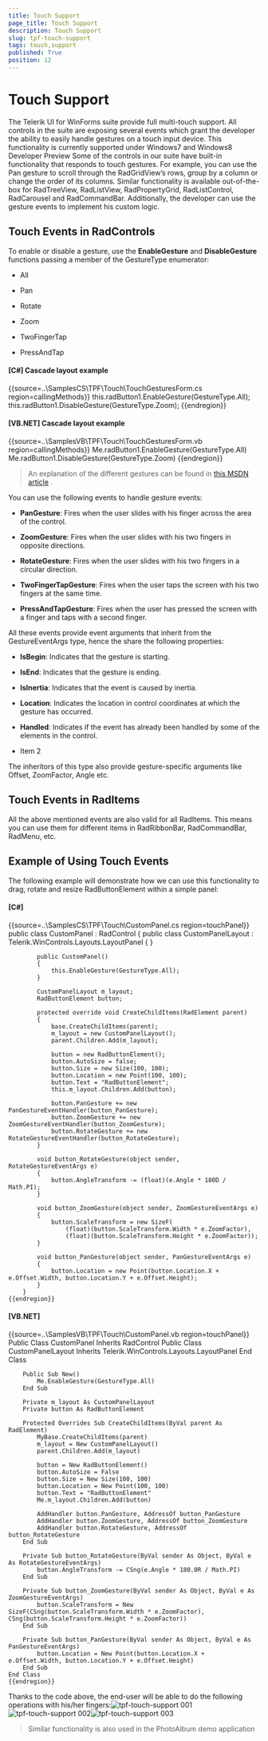 ```yaml
---
title: Touch Support
page_title: Touch Support
description: Touch Support
slug: tpf-touch-support
tags: touch,support
published: True
position: 12
---
```


# Touch Support



The Telerik UI for WinForms suite provide full multi-touch support.
        All controls in the suite are exposing several events which grant the developer
        the ability to easily handle gestures on a touch input device.
        This functionality is currently supported under Windows7 and Windows8 Developer Preview
        Some of the controls in our suite have built-in functionality that responds to touch gestures.
        For example, you can use the Pan gesture to scroll through the RadGridView’s rows,
        group by a column or change the order of its columns.
        Similar functionality is available out-of-the-box for RadTreeView,
        RadListView, RadPropertyGrid, RadListControl, RadCarousel and RadCommandBar. Additionally,
        the developer can use the gesture events to implement his custom logic.
      

## Touch Events in RadControls

To enable or disable a gesture,
          use the __EnableGesture__ and __DisableGesture__ functions
          passing a member of the GestureType enumerator:
        

* All

* Pan

* Rotate

* Zoom

* TwoFingerTap

* PressAndTap

#### __[C#] Cascade layout example__

{{source=..\SamplesCS\TPF\Touch\TouchGesturesForm.cs region=callingMethods}}
	            this.radButton1.EnableGesture(GestureType.All);
	            this.radButton1.DisableGesture(GestureType.Zoom);
	{{endregion}}



#### __[VB.NET] Cascade layout example__

{{source=..\SamplesVB\TPF\Touch\TouchGesturesForm.vb region=callingMethods}}
	        Me.radButton1.EnableGesture(GestureType.All)
	        Me.radButton1.DisableGesture(GestureType.Zoom)
	{{endregion}}



>An explanation of the different gestures can be found in
            [this MSDN article](http://msdn.microsoft.com/en-us/library/windows/desktop/dd940543(v=vs.85).aspx)
            .
          

You can use the following events to handle gesture events:

* __PanGesture__:
              Fires when the user slides with his finger across the area of the control.
            

* __ZoomGesture__:
              Fires when the user slides with his two fingers in opposite directions.
            

* __RotateGesture__:
              Fires when the user slides with his two fingers in a circular direction.
            

* __TwoFingerTapGesture__:
              Fires when the user taps the screen with his two fingers at the same time.
            

* __PressAndTapGesture__:
              Fires when the user has pressed the screen with a finger and taps with a second finger.
            

All these events provide event arguments that inherit from the GestureEventArgs type, hence the share the following properties:
        

* __IsBegin__:
              Indicates that the gesture is starting.
            

* __IsEnd__:
              Indicates that the gesture is ending.
            

* __IsInertia__:
              Indicates that the event is caused by inertia.
            

* __Location__:
              Indicates the location in control coordinates at which the gesture has occurred.
            

* __Handled__:
              Indicates if the event has already been handled by some of the elements in the control.
            

* Item 2

The inheritors of this type also provide gesture-specific arguments like Offset, ZoomFactor, Angle etc.
        

## Touch Events in RadItems

All the above mentioned events are also valid for all RadItems.
          This means you can use them
          for different items in RadRibbonBar, RadCommandBar, RadMenu, etc.
        

## Example of Using Touch Events

The following example will demonstrate how we can use this functionality to drag,
          rotate and resize RadButtonElement within a simple panel:
        

#### __[C#]__

{{source=..\SamplesCS\TPF\Touch\CustomPanel.cs region=touchPanel}}
	    public class CustomPanel : RadControl
	    {
	        public class CustomPanelLayout : Telerik.WinControls.Layouts.LayoutPanel
	        {
	        }
	
	        public CustomPanel()
	        {
	            this.EnableGesture(GestureType.All);
	        }
	
	        CustomPanelLayout m_layout;
	        RadButtonElement button;
	
	        protected override void CreateChildItems(RadElement parent)
	        {
	            base.CreateChildItems(parent);
	            m_layout = new CustomPanelLayout();
	            parent.Children.Add(m_layout);
	
	            button = new RadButtonElement();
	            button.AutoSize = false;
	            button.Size = new Size(100, 100);
	            button.Location = new Point(100, 100);
	            button.Text = "RadButtonElement";
	            this.m_layout.Children.Add(button);
	
	            button.PanGesture += new PanGestureEventHandler(button_PanGesture);
	            button.ZoomGesture += new ZoomGestureEventHandler(button_ZoomGesture);
	            button.RotateGesture += new RotateGestureEventHandler(button_RotateGesture);
	        }
	
	        void button_RotateGesture(object sender, RotateGestureEventArgs e)
	        {
	            button.AngleTransform -= (float)(e.Angle * 180D / Math.PI);
	        }
	
	        void button_ZoomGesture(object sender, ZoomGestureEventArgs e)
	        {
	            button.ScaleTransform = new SizeF(
	                (float)(button.ScaleTransform.Width * e.ZoomFactor),
	                (float)(button.ScaleTransform.Height * e.ZoomFactor));
	        }
	
	        void button_PanGesture(object sender, PanGestureEventArgs e)
	        {
	            button.Location = new Point(button.Location.X + e.Offset.Width, button.Location.Y + e.Offset.Height);
	        }
	    }
	{{endregion}}



#### __[VB.NET]__

{{source=..\SamplesVB\TPF\Touch\CustomPanel.vb region=touchPanel}}
	Public Class CustomPanel
	    Inherits RadControl
	    Public Class CustomPanelLayout
	        Inherits Telerik.WinControls.Layouts.LayoutPanel
	    End Class
	
	    Public Sub New()
	        Me.EnableGesture(GestureType.All)
	    End Sub
	
	    Private m_layout As CustomPanelLayout
	    Private button As RadButtonElement
	
	    Protected Overrides Sub CreateChildItems(ByVal parent As RadElement)
	        MyBase.CreateChildItems(parent)
	        m_layout = New CustomPanelLayout()
	        parent.Children.Add(m_layout)
	
	        button = New RadButtonElement()
	        button.AutoSize = False
	        button.Size = New Size(100, 100)
	        button.Location = New Point(100, 100)
	        button.Text = "RadButtonElement"
	        Me.m_layout.Children.Add(button)
	
	        AddHandler button.PanGesture, AddressOf button_PanGesture
	        AddHandler button.ZoomGesture, AddressOf button_ZoomGesture
	        AddHandler button.RotateGesture, AddressOf button_RotateGesture
	    End Sub
	
	    Private Sub button_RotateGesture(ByVal sender As Object, ByVal e As RotateGestureEventArgs)
	        button.AngleTransform -= CSng(e.Angle * 180.0R / Math.PI)
	    End Sub
	
	    Private Sub button_ZoomGesture(ByVal sender As Object, ByVal e As ZoomGestureEventArgs)
	        button.ScaleTransform = New SizeF(CSng(button.ScaleTransform.Width * e.ZoomFactor), CSng(button.ScaleTransform.Height * e.ZoomFactor))
	    End Sub
	
	    Private Sub button_PanGesture(ByVal sender As Object, ByVal e As PanGestureEventArgs)
	        button.Location = New Point(button.Location.X + e.Offset.Width, button.Location.Y + e.Offset.Height)
	    End Sub
	End Class
	{{endregion}}



Thanks to the code above, the end-user will be able to do the following operations with his/her fingers:![tpf-touch-support 001](images/tpf-touch-support001.png)![tpf-touch-support 002](images/tpf-touch-support002.png)![tpf-touch-support 003](images/tpf-touch-support003.png)

>Similar functionality is also used in the PhotoAlbum demo application
